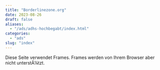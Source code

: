 ```yaml
---
title: "Borderlinezone.org"
date: 2023-08-26
draft: false
aliases:
  - "/ads/adhs-hochbegabt/index.html"
categories:
  - "ads"
slug: "index"
---
```


Diese Seite verwendet Frames. Frames werden von Ihrem Browser aber nicht
  unterstÃ¼tzt.